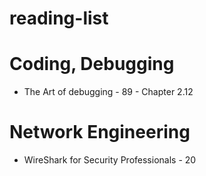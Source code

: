 # reading-list

# Coding, Debugging
* The Art of debugging - 89 - Chapter 2.12

# Network Engineering
* WireShark for Security Professionals - 20 
